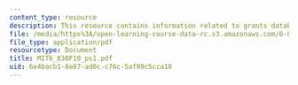 ```yaml
---
content_type: resource
description: This resource contains information related to grants database.
file: /media/https%3A/open-learning-course-data-rc.s3.amazonaws.com/6-830-database-systems-fall-2010/6e4bacb18e87ad0cc76c5af99c5cca10_MIT6_830F10_ps1.pdf
file_type: application/pdf
resourcetype: Document
title: MIT6_830F10_ps1.pdf
uid: 6e4bacb1-8e87-ad0c-c76c-5af99c5cca10
---
```

